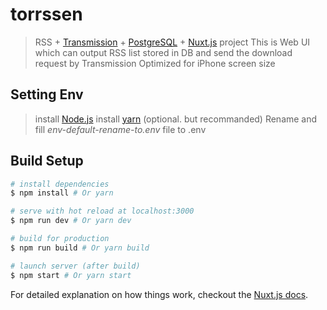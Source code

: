 # torrssen

> RSS + [Transmission](https://transmissionbt.com/) + [PostgreSQL](https://www.postgresql.org/) + [Nuxt.js](https://nuxtjs.org/) project
> This is Web UI which can output RSS list stored in DB and send the download request by Transmission
> Optimized for iPhone screen size

## Setting Env

> install [Node.js](https://nodejs.org)
> install [yarn](https://yarnpkg.com) (optional. but recommanded)
> Rename and fill *env-default-rename-to.env* file to .env

## Build Setup

``` bash
# install dependencies
$ npm install # Or yarn

# serve with hot reload at localhost:3000
$ npm run dev # Or yarn dev

# build for production
$ npm run build # Or yarn build

# launch server (after build)
$ npm start # Or yarn start
```

For detailed explanation on how things work, checkout the [Nuxt.js docs](https://github.com/nuxt/nuxt.js).
